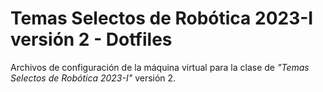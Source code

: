 # Temas Selectos de Robótica 2023-I versión 2 - Dotfiles

Archivos de configuración de la máquina virtual para la clase de *"Temas Selectos de Robótica 2023-I"* versión 2.


